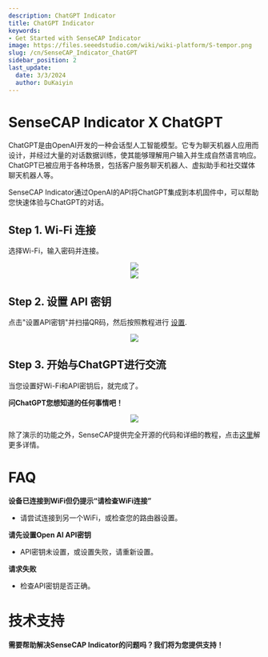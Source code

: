 ```yaml
---
description: ChatGPT Indicator
title: ChatGPT Indicator
keywords:
- Get Started with SenseCAP Indicator
image: https://files.seeedstudio.com/wiki/wiki-platform/S-tempor.png
slug: /cn/SenseCAP_Indicator_ChatGPT
sidebar_position: 2
last_update:
  date: 3/3/2024
  author: DuKaiyin
---
```

  # **SenseCAP Indicator X ChatGPT**

ChatGPT是由OpenAI开发的一种会话型人工智能模型。它专为聊天机器人应用而设计，并经过大量的对话数据训练，使其能够理解用户输入并生成自然语言响应。ChatGPT已被应用于各种场景，包括客户服务聊天机器人、虚拟助手和社交媒体聊天机器人等。

SenseCAP Indicator通过OpenAI的API将ChatGPT集成到本机固件中，可以帮助您快速体验与ChatGPT的对话。


## Step 1. Wi-Fi 连接

选择Wi-Fi，输入密码并连接。


<div align="center"><img width={480} src="https://files.seeedstudio.com/wiki/SenseCAP/SenseCAP_Indicator/SenseCAP_Indicator_9.png"/></div>


<div align="center"><img width={400} src="https://files.seeedstudio.com/wiki/SenseCAP/SenseCAP_Indicator/SenseCAP_Indicator_10.png"/></div>


## Step 2. 设置 API 密钥

点击"设置API密钥"并扫描QR码，然后按照教程进行 [设置](/Sensor/SenseCAP/SenseCAP_Indicator/Set_An_API_Key).

<div align="center"><img width={480} src="https://files.seeedstudio.com/wiki/SenseCAP/SenseCAP_Indicator/apikey.png"/></div>




## Step 3. 开始与ChatGPT进行交流

当您设置好Wi-Fi和API密钥后，就完成了。

**问ChatGPT您想知道的任何事情吧！**

<div align="center"><img width={800} src="https://files.seeedstudio.com/wiki/SenseCAP/SenseCAP_Indicator/gpt.jpg"/></div>



除了演示的功能之外，SenseCAP提供完全开源的代码和详细的教程，点击[这里](/SenseCAP_Indicator_ChatGPT)解更多详情。



# **FAQ**

**设备已连接到WiFi但仍提示“请检查WiFi连接”**

- 请尝试连接到另一个WiFi，或检查您的路由器设置。


**请先设置Open AI API密钥**

- API密钥未设置，或设置失败，请重新设置。


**请求失败**

- 检查API密钥是否正确。


# **技术支持**

**需要帮助解决SenseCAP Indicator的问题吗？我们将为您提供支持！**

<div class="button_tech_support_container">
<a href="https://discord.com/invite/QqMgVwHT3X" class="button_tech_support_sensecap"></a>
<a href="https://support.sensecapmx.com/portal/en/home" class="button_tech_support_sensecap3"></a>
</div>

<div class="button_tech_support_container">
<a href="mailto:support@sensecapmx.com" class="button_tech_support_sensecap2"></a>
<a href="https://github.com/Seeed-Studio/wiki-documents/discussions/69" class="button_discussion"></a>
</div>
